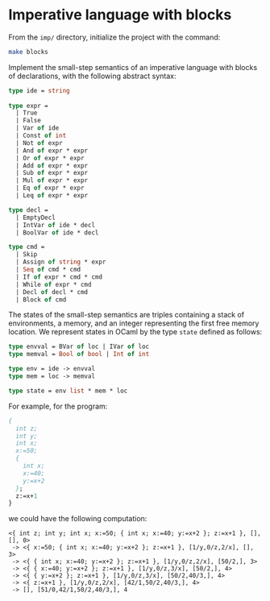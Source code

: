 # Imperative language with blocks

From the `imp/` directory, initialize the project with the command:
```sh
make blocks
```

Implement the small-step semantics of an imperative language with blocks of declarations,
with the following abstract syntax:
```ocaml
type ide = string
  
type expr =
  | True
  | False
  | Var of ide
  | Const of int     
  | Not of expr
  | And of expr * expr
  | Or of expr * expr
  | Add of expr * expr
  | Sub of expr * expr
  | Mul of expr * expr
  | Eq of expr * expr
  | Leq of expr * expr

type decl =
  | EmptyDecl
  | IntVar of ide * decl
  | BoolVar of ide * decl

type cmd =
  | Skip
  | Assign of string * expr
  | Seq of cmd * cmd
  | If of expr * cmd * cmd
  | While of expr * cmd
  | Decl of decl * cmd
  | Block of cmd
```

The states of the small-step semantics are triples containing
a stack of environments, a memory, and an integer representing the first free memory location.
We represent states in OCaml by the type `state` defined as follows:
```ocaml
type envval = BVar of loc | IVar of loc
type memval = Bool of bool | Int of int

type env = ide -> envval
type mem = loc -> memval

type state = env list * mem * loc
```
   
For example, for the program:
```pascal
{
  int z;
  int y;
  int x;
  x:=50;
  {
    int x;
    x:=40;
    y:=x+2
  };
  z:=x+1
}
```
we could have the following computation:
```
<{ int z; int y; int x; x:=50; { int x; x:=40; y:=x+2 }; z:=x+1 }, [], [], 0>
 -> <{ x:=50; { int x; x:=40; y:=x+2 }; z:=x+1 }, [1/y,0/z,2/x], [], 3>
 -> <{ { int x; x:=40; y:=x+2 }; z:=x+1 }, [1/y,0/z,2/x], [50/2,], 3>
 -> <{ { x:=40; y:=x+2 }; z:=x+1 }, [1/y,0/z,3/x], [50/2,], 4>
 -> <{ { y:=x+2 }; z:=x+1 }, [1/y,0/z,3/x], [50/2,40/3,], 4>
 -> <{ z:=x+1 }, [1/y,0/z,2/x], [42/1,50/2,40/3,], 4>
 -> [], [51/0,42/1,50/2,40/3,], 4
 ```
 